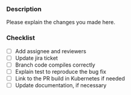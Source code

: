 ### Description
Please explain the changes you made here.

### Checklist
- [ ] Add assignee and reviewers
- [ ] Update jira ticket
- [ ] Branch code compiles correctly
- [ ] Explain test to reproduce the bug fix
- [ ] Link to the PR build in Kubernetes if needed
- [ ] Update documentation, if necessary
